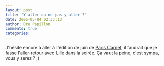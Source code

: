 ```yaml
---
layout: post
title: "Y aller ou ne pas y aller ?"
date: 2005-05-04 02:33:13
author: Dre Papillon
comments: true
categories: 
---
```



J'hésite encore à aller à l'édition de juin de [Paris Carnet](http://www.wikiservice.at/fractal/wikidev.cgi?FR%2FParisCarnet), il faudrait que je fasse l'aller-retour avec Lille dans la soirée.  Ça vaut la peine, c'est sympa, vous y serez ? ;)